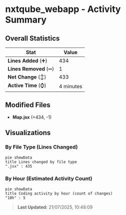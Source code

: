 # nxtqube_webapp - Activity Summary 

## Overall Statistics

| Stat                   | Value                                                             |
| ---------------------- | ----------------------------------------------------------------- |
| **Lines Added** (➕)   | 434                                          |
| **Lines Removed** (➖) | 1                                        |
| **Net Change** (↕)    | 433                |
| **Active Time** (⌚)   | 4 minutes |


## Modified Files
- **Map.jsx** (+434, -1)

## Visualizations

### By File Type (Lines Changed)

```mermaid
pie showData
title Lines changed by file type
".jsx" : 435
```

### By Hour (Estimated Activity Count)

```mermaid
pie showData
title Coding activity by hour (count of changes)
"10h" : 5
```


> **Last Updated:** 21/07/2025, 10:48:09